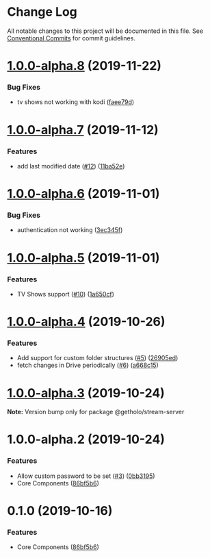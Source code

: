 # Change Log

All notable changes to this project will be documented in this file.
See [Conventional Commits](https://conventionalcommits.org) for commit guidelines.

# [1.0.0-alpha.8](https://github.com/getholo/stream/compare/@getholo/stream-server@1.0.0-alpha.7...@getholo/stream-server@1.0.0-alpha.8) (2019-11-22)


### Bug Fixes

* tv shows not working with kodi ([faee79d](https://github.com/getholo/stream/commit/faee79d441c4c819ad0d84d717eafa17c0a63a6c))





# [1.0.0-alpha.7](https://github.com/getholo/stream/compare/@getholo/stream-server@1.0.0-alpha.6...@getholo/stream-server@1.0.0-alpha.7) (2019-11-12)


### Features

* add last modified date ([#12](https://github.com/getholo/stream/issues/12)) ([11ba52e](https://github.com/getholo/stream/commit/11ba52e908bfce30b00bfa42a4a338ab7cb70c76))





# [1.0.0-alpha.6](https://github.com/getholo/stream/compare/@getholo/stream-server@1.0.0-alpha.5...@getholo/stream-server@1.0.0-alpha.6) (2019-11-01)


### Bug Fixes

* authentication not working ([3ec345f](https://github.com/getholo/stream/commit/3ec345fa8d279a7d5f5b4eea264ae1fc34f1ffed))





# [1.0.0-alpha.5](https://github.com/getholo/stream/compare/@getholo/stream-server@1.0.0-alpha.4...@getholo/stream-server@1.0.0-alpha.5) (2019-11-01)


### Features

* TV Shows support ([#10](https://github.com/getholo/stream/issues/10)) ([1a650cf](https://github.com/getholo/stream/commit/1a650cf48b802e5713f973908dfa5e30811a34b8))





# [1.0.0-alpha.4](https://github.com/getholo/stream/compare/@getholo/stream-server@1.0.0-alpha.3...@getholo/stream-server@1.0.0-alpha.4) (2019-10-26)


### Features

* Add support for custom folder structures ([#5](https://github.com/getholo/stream/issues/5)) ([26905ed](https://github.com/getholo/stream/commit/26905ed8b7ad9f56bf694628d913e4863ef95680))
* fetch changes in Drive periodically ([#6](https://github.com/getholo/stream/issues/6)) ([a668c15](https://github.com/getholo/stream/commit/a668c152c2151d437355022ce89c6fc8e4cbf83c))





# [1.0.0-alpha.3](https://github.com/getholo/stream/compare/@getholo/stream-server@1.0.0-alpha.2...@getholo/stream-server@1.0.0-alpha.3) (2019-10-24)

**Note:** Version bump only for package @getholo/stream-server





# 1.0.0-alpha.2 (2019-10-24)


### Features

* Allow custom password to be set ([#3](https://github.com/getholo/stream/issues/3)) ([0bb3195](https://github.com/getholo/stream/commit/0bb3195bdb3f641e05c7b8013365729b36625647))
* Core Components ([86bf5b6](https://github.com/getholo/stream/commit/86bf5b62d08181947ab453f7ee302ae417b77f58))





# 0.1.0 (2019-10-16)


### Features

* Core Components ([86bf5b6](https://github.com/getholo/stream/commit/86bf5b62d08181947ab453f7ee302ae417b77f58))
